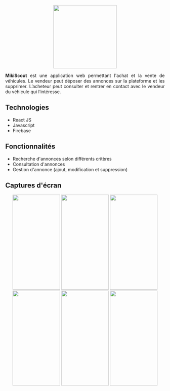 <p align="center">
  <img width="200" height="200" src="https://user-images.githubusercontent.com/48489202/143499889-ff49ec6b-63b9-44c4-bdb0-85e810387572.png">
</p>
<p align="justify">
<b>MikiScout</b> est une application web permettant l'achat et la vente de véhicules. Le vendeur peut déposer des annonces sur la plateforme et les 
supprimer. L’acheteur peut consulter et rentrer en contact avec le vendeur du véhicule qui l’intéresse.
</p>

## Technologies
* React JS
* Javascript
* Firebase
	
## Fonctionnalités
* Recherche d'annonces selon différents critères
* Consultation d'annonces
* Gestion d'annonce (ajout, modification et suppression)

## Captures d'écran
<p align="center">
	<img width="150" height="300" src="https://user-images.githubusercontent.com/48489202/143312125-cde21f18-24c4-447e-9748-e14961e4fdb0.jpg">
	<img width="150" height="300" src="https://user-images.githubusercontent.com/48489202/143312185-6ff5e732-7064-4846-98d3-779cb22d60ed.jpg">
	<img width="150" height="300" src="https://user-images.githubusercontent.com/48489202/143312178-cc89b2aa-1ded-47e0-a7d1-cd244988fab3.jpg">
	<img width="150" height="300" src="https://user-images.githubusercontent.com/48489202/143312156-3f9fee8c-2c0b-484a-9674-630fa1ee7f2c.png">
	<img width="150" height="300" src="https://user-images.githubusercontent.com/48489202/143312166-bea856a8-982d-47f3-9cea-a003e1cd1a15.jpg">
	<img width="150" height="300" src="https://user-images.githubusercontent.com/48489202/143312143-e4e0018c-d812-4aa9-8538-a2879d35b4d1.jpg">
	
</p>
